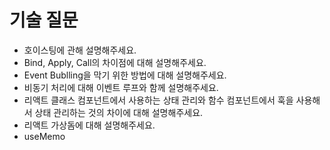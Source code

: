 # 기술 질문
- 호이스팅에 관해 설명해주세요.
- Bind, Apply, Call의 차이점에 대해 설명해주세요.
- Event Bublling을 막기 위한 방법에 대해 설명해주세요.
- 비동기 처리에 대해 이벤트 루프와 함께 설명해주세요.
- 리액트 클래스 컴포넌트에서 사용하는 상태 관리와 함수 컴포넌트에서 훅을 사용해서 상태 관리하는 것의 차이에 대해 설명해주세요.
- 리액트 가상돔에 대해 설명해주세요.
- useMemo
